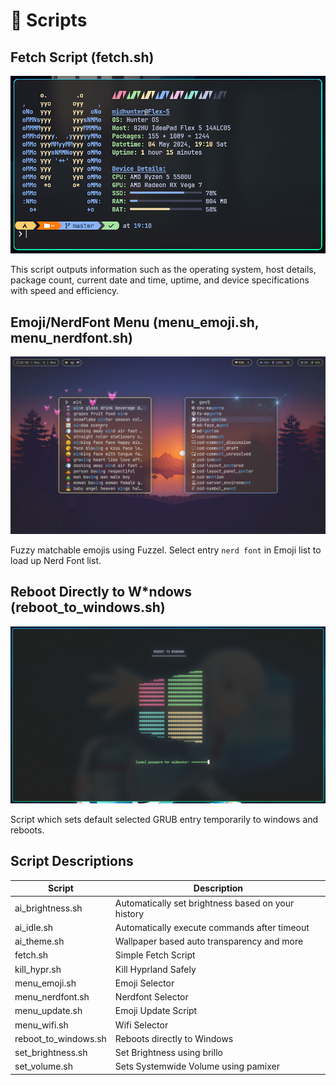 # 📜 Scripts

## Fetch Script (fetch.sh)

![fetch.sh](./.assets/script_fetch.jpg)

This script outputs information such as the operating system, host details,
package count, current date and time, uptime, and device specifications with
speed and efficiency.

## Emoji/NerdFont Menu (menu_emoji.sh, menu_nerdfont.sh)

![reboot_to_windows.sh](./.assets/script_menu.jpg)

Fuzzy matchable emojis using Fuzzel. Select entry `nerd font` in Emoji list to
load up Nerd Font list.

## Reboot Directly to W\*ndows (reboot_to_windows.sh)

![reboot_to_windows.sh](./.assets/reboot_to_windows.jpg)

Script which sets default selected GRUB entry temporarily to windows and
reboots.

## Script Descriptions

| Script               | Description                                        |
| -------------------- | -------------------------------------------------- |
| ai_brightness.sh     | Automatically set brightness based on your history |
| ai_idle.sh           | Automatically execute commands after timeout       |
| ai_theme.sh          | Wallpaper based auto transparency and more         |
| fetch.sh             | Simple Fetch Script                                |
| kill_hypr.sh         | Kill Hyprland Safely                               |
| menu_emoji.sh        | Emoji Selector                                     |
| menu_nerdfont.sh     | Nerdfont Selector                                  |
| menu_update.sh       | Emoji Update Script                                |
| menu_wifi.sh         | Wifi Selector                                      |
| reboot_to_windows.sh | Reboots directly to Windows                        |
| set_brightness.sh    | Set Brightness using brillo                        |
| set_volume.sh        | Sets Systemwide Volume using pamixer               |
